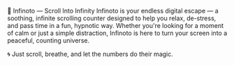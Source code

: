 🌟 Infinoto — Scroll Into Infinity
Infinoto is your endless digital escape — a soothing, infinite scrolling counter designed to help you relax, de-stress, and pass time in a fun, hypnotic way. Whether you're looking for a moment of calm or just a simple distraction, Infinoto is here to turn your screen into a peaceful, counting universe.

🌀 Just scroll, breathe, and let the numbers do their magic.
